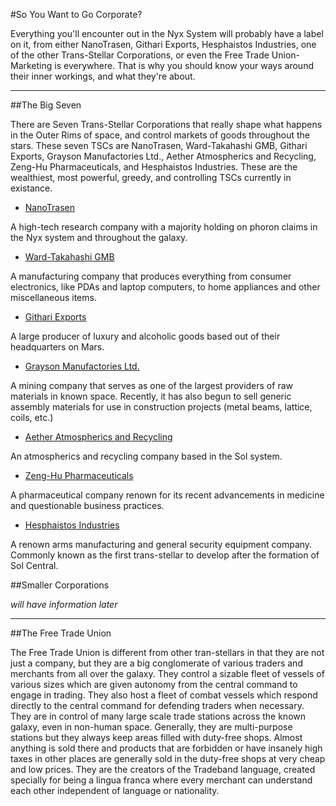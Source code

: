 #So You Want to Go Corporate?

Everything you'll encounter out in the Nyx System will probably have a label on it, from either NanoTrasen, Githari Exports, Hesphaistos Industries, one of the other Trans-Stellar Corporations, or even the Free Trade Union- Marketing is everywhere. That is why you should know your ways around their inner workings, and what they're about. 

____

##The Big Seven

There are Seven Trans-Stellar Corporations that really shape what happens in the Outer Rims of space, and control markets of goods throughout the stars. These seven TSCs are NanoTrasen, Ward-Takahashi GMB, Githari Exports, Grayson Manufactories Ltd., Aether Atmospherics and Recycling, Zeng-Hu Pharmaceuticals, and Hesphaistos Industries. These are the wealthiest, most powerful, greedy, and controlling TSCs currently in existance. 

- [NanoTrasen](https://baystation12.net/lore/NanoTrasen)

A high-tech research company with a majority holding on phoron claims in the Nyx system and throughout the galaxy.

- [Ward-Takahashi GMB](https://baystation12.net/lore/Ward-Takahashi-GMB)

A manufacturing company that produces everything from consumer electronics, like PDAs and laptop computers, to home appliances and other miscellaneous items.

- [Githari Exports](https://baystation12.net/lore/Githari-Exports)

A large producer of luxury and alcoholic goods based out of their headquarters on Mars.

- [Grayson Manufactories Ltd.](https://baystation12.net/lore/Grayson-Manufactories-Ltd.)

A mining company that serves as one of the largest providers of raw materials in known space. Recently, it has also begun to sell generic assembly materials for use in construction projects (metal beams, lattice, coils, etc.)

- [Aether Atmospherics and Recycling](https://baystation12.net/lore/Aether-Atmospherics-and-Recycling)

An atmospherics and recycling company based in the Sol system.


- [Zeng-Hu Pharmaceuticals](https://baystation12.net/lore/Zeng-Hu-Pharmaceuticals)

A pharmaceutical company renown for its recent advancements in medicine and questionable business practices.

- [Hesphaistos Industries](https://baystation12.net/lore/Hesphaistos-Industries)

A renown arms manufacturing and general security equipment company. Commonly known as the first trans-stellar to develop after the formation of Sol Central.

##Smaller Corporations

*will have information later*

____

##The Free Trade Union

The Free Trade Union is different from other tran-stellars in that they are not just a company, but they are a big conglomerate of various traders and merchants from all over the galaxy. They control a sizable fleet of vessels of various sizes which are given autonomy from the central command to engage in trading. They also host a fleet of combat vessels which respond directly to the central command for defending traders when necessary. They are in control of many large scale trade stations across the known galaxy, even in non-human space. Generally, they are multi-purpose stations but they always keep areas filled with duty-free shops. Almost anything is sold there and products that are forbidden or have insanely high taxes in other places are generally sold in the duty-free shops at very cheap and low prices.
They are the creators of the Tradeband language, created specially for being a lingua franca where every merchant can understand each other independent of language or nationality.

